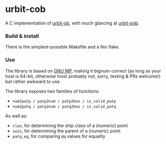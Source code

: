 # urbit-cob

A C implementation of [urbit-ob](https://github.com/urbit/urbit-ob),
with much glancing at [urbit-pob](https://github.com/evening/urbit-pob).

### Build & install

There is the simplest-possible Makefile and a Nix flake.

### Use

The library is based on [GNU MP](https://gmplib.org/), making it
bignum-correct (as long as your host is 64-bit, otherwise most
probably not, sorry, testing & PRs welcome!) but rather awkward to
use.

The library exposes two families of functions:

* `num2patp / patp2num / patp2hex / is_valid_patp`
* `num2patq / patq2num / patq2hex / is_valid_patq`

As well as:

* `clan`, for determining the ship class of a (numeric) point
* `sein`, for determining the parent of a (numeric) point
* `patq_eq`, for comparing `@q` values for equality
